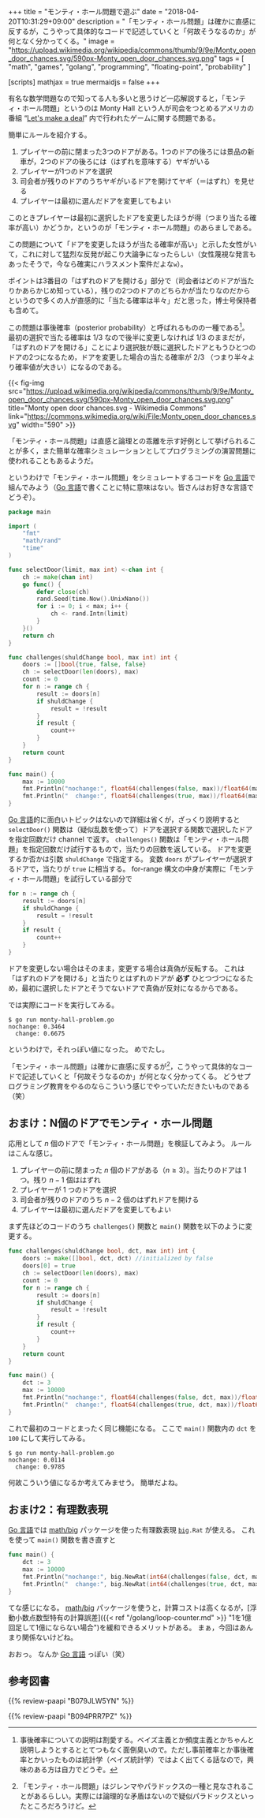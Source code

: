 +++
title = "モンティ・ホール問題で遊ぶ"
date = "2018-04-20T10:31:29+09:00"
description = "「モンティ・ホール問題」は確かに直感に反するが，こうやって具体的なコードで記述していくと「何故そうなるのか」が何となく分かってくる。"
image = "https://upload.wikimedia.org/wikipedia/commons/thumb/9/9e/Monty_open_door_chances.svg/590px-Monty_open_door_chances.svg.png"
tags = [ "math", "games", "golang", "programming", "floating-point", "probability" ]

[scripts]
  mathjax = true
  mermaidjs = false
+++

有名な数学問題なので知ってる人も多いと思うけど一応解説すると，「モンティ・ホール問題」というのは Monty Hall という人が司会をつとめるアメリカの番組 “[Let's make a deal](https://en.wikipedia.org/wiki/Let%27s_make_a_deal)” 内で行われたゲームに関する問題である。

簡単にルールを紹介する。

1. プレイヤーの前に閉まった3つのドアがある。1つのドアの後ろには景品の新車が，2つのドアの後ろには（はずれを意味する）ヤギがいる
2. プレイヤーが1つのドアを選択
3. 司会者が残りのドアのうちヤギがいるドアを開けてヤギ（＝はずれ）を見せる
4. プレイヤーは最初に選んだドアを変更してもよい

このときプレイヤーは最初に選択したドアを変更したほうが得（つまり当たる確率が高い）かどうか，というのが「モンティ・ホール問題」のあらましである。

この問題について「ドアを変更したほうが当たる確率が高い」と示した女性がいて，これに対して猛烈な反発が起こり大論争になったらしい（女性蔑視な発言もあったそうで，今なら確実にハラスメント案件だよな`w`）。

ポイントは3番目の「はずれのドアを開ける」部分で（司会者はどのドアが当たりかあらかじめ知っている），残りの2つのドアのどちらかが当たりなのだからというので多くの人が直感的に「当たる確率は半々」だと思った，博士号保持者も含めて。

この問題は事後確率（posterior probability）と呼ばれるものの一種である[^b1]。
最初の選択で当たる確率は $1 / 3$ なので後半に変更しなければ $1 / 3$ のままだが，「はずれのドアを開ける」ことにより選択肢が既に選択したドアともうひとつのドアの2つになるため，ドアを変更した場合の当たる確率が $2 / 3$ （つまり半々より確率値が大きい）になるのである。

[^b1]: 事後確率についての説明は割愛する。ベイズ主義とか頻度主義とかちゃんと説明しようとするととてつもなく面倒臭いので。ただし事前確率とか事後確率とかいったものは統計学（ベイズ統計学）ではよく出てくる話なので，興味のある方は自力でどうぞ。

{{< fig-img src="https://upload.wikimedia.org/wikipedia/commons/thumb/9/9e/Monty_open_door_chances.svg/590px-Monty_open_door_chances.svg.png" title="Monty open door chances.svg - Wikimedia Commons" link="https://commons.wikimedia.org/wiki/File:Monty_open_door_chances.svg" width="590" >}}

「モンティ・ホール問題」は直感と論理との乖離を示す好例として挙げられることが多く，また簡単な確率シミュレーションとしてプログラミングの演習問題に使われることもあるようだ。

というわけで「モンティ・ホール問題」をシミュレートするコードを [Go 言語]で組んでみよう（[Go 言語]で書くことに特に意味はない。皆さんはお好きな言語でどうぞ）。

```go
package main

import (
    "fmt"
    "math/rand"
    "time"
)

func selectDoor(limit, max int) <-chan int {
    ch := make(chan int)
    go func() {
        defer close(ch)
        rand.Seed(time.Now().UnixNano())
        for i := 0; i < max; i++ {
            ch <- rand.Intn(limit)
        }
    }()
    return ch
}

func challenges(shuldChange bool, max int) int {
    doors := []bool{true, false, false}
    ch := selectDoor(len(doors), max)
    count := 0
    for n := range ch {
        result := doors[n]
        if shuldChange {
            result = !result
        }
        if result {
            count++
        }
    }
    return count
}

func main() {
    max := 10000
    fmt.Println("nochange:", float64(challenges(false, max))/float64(max))
    fmt.Println("  change:", float64(challenges(true, max))/float64(max))
}
```

[Go 言語]的に面白いトピックはないので詳細は省くが，ざっくり説明すると `selectDoor()` 関数は（疑似乱数を使って）ドアを選択する関数で選択したドアを指定回数だけ channel で返す。
`challenges()` 関数は「モンティ・ホール問題」を指定回数だけ試行するもので，当たりの回数を返している。
ドアを変更するか否かは引数 `shuldChange` で指定する。
変数 `doors` がプレイヤーが選択するドアで，当たりが `true` に相当する。
for-range 構文の中身が実際に「モンティ・ホール問題」を試行している部分で

```go
for n := range ch {
    result := doors[n]
    if shuldChange {
        result = !result
    }
    if result {
        count++
    }
}
```

ドアを変更しない場合はそのまま，変更する場合は真偽が反転する。
これは「はずれのドアを開ける」と当たりとはずれのドアが **必ず** ひとつづつになるため，最初に選択したドアとそうでないドアで真偽が反対になるからである。

では実際にコードを実行してみる。

```text
$ go run monty-hall-problem.go
nochange: 0.3464
  change: 0.6675
```

というわけで，それっぽい値になった。
めでたし。

「モンティ・ホール問題」は確かに直感に反するが[^p1]，こうやって具体的なコードで記述していくと「何故そうなるのか」が何となく分かってくる。
どうせプログラミング教育をやるのならこういう感じでやっていただきたいものである（笑）

[^p1]: 「モンティ・ホール問題」はジレンマやパラドックスの一種と見なされることがあるらしい。実際には論理的な矛盾はないので疑似パラドックスといったところだろうけど。

## おまけ：N個のドアでモンティ・ホール問題

応用として $n$ 個のドアで「モンティ・ホール問題」を検証してみよう。
ルールはこんな感じ。

1. プレイヤーの前に閉まった $n$ 個のドアがある（$n \ge 3$）。当たりのドアは $1$ つ。残り $n-1$ 個ははずれ
2. プレイヤーが $1$ つのドアを選択
3. 司会者が残りのドアのうち $n-2$ 個のはずれドアを開ける
4. プレイヤーは最初に選んだドアを変更してもよい

まず先ほどのコードのうち `challenges()` 関数と `main()` 関数を以下のように変更する。

```go
func challenges(shuldChange bool, dct, max int) int {
    doors := make([]bool, dct, dct) //initialized by false
    doors[0] = true
    ch := selectDoor(len(doors), max)
    count := 0
    for n := range ch {
        result := doors[n]
        if shuldChange {
            result = !result
        }
        if result {
            count++
        }
    }
    return count
}

func main() {
    dct := 3
    max := 10000
    fmt.Println("nochange:", float64(challenges(false, dct, max))/float64(max))
    fmt.Println("  change:", float64(challenges(true, dct, max))/float64(max))
}
```

これで最初のコードとまったく同じ機能になる。
ここで `main()` 関数内の `dct` を `100` にして実行してみる。

```text
$ go run monty-hall-problem.go
nochange: 0.0114
  change: 0.9785
```

何故こういう値になるか考えてみませう。
簡単だよね。

## おまけ2：有理数表現

[Go 言語]では [math/big] パッケージを使った有理数表現 [`big`]`.Rat` が使える。
これを使って `main()` 関数を書き直すと

```go
func main() {
    dct := 3
    max := 10000
    fmt.Println("nochange:", big.NewRat(int64(challenges(false, dct, max)), int64(max)).FloatString(4))
    fmt.Println("  change:", big.NewRat(int64(challenges(true, dct, max)), int64(max)).FloatString(4))
}
```

てな感じになる。
[math/big] パッケージを使うと，計算コストは高くなるが，[浮動小数点数型特有の計算誤差]({{< ref "/golang/loop-counter.md" >}} "1を1億回足して1億にならない場合")を緩和できるメリットがある。
まぁ，今回はあんまり関係ないけどね。

おおっ。
なんか [Go 言語] っぽい（笑）

[Go 言語]: https://golang.org/ "The Go Programming Language"
[math/big]: https://golang.org/pkg/math/big/ "big - The Go Programming Language"
[`big`]: https://golang.org/pkg/math/big/ "big - The Go Programming Language"

## 参考図書

{{% review-paapi "B079JLW5YN" %}} <!-- プログラマの数学 第2版 -->

{{% review-paapi "B094PRR7PZ" %}} <!-- プログラミング言語Go -->
